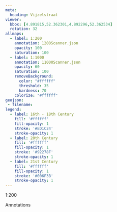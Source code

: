 ```yaml
---
meta:
  heading: Vijzelstraat
viewer:
  bbox: [4.891815,52.362301,4.892296,52.362534]
  rotation: 32
allmaps:
  - label: 1:200
    annotation: 1200Scanner.json
    opacity: 100
    saturation: 100
  - label: 1:1000
    annotation: 11000Scanner.json
    opacity: 60
    saturation: 100
    removeBackground:
      color: "#ffffff"
      threshold: 35
      hardness: 70
    colorize: "#ffffff"
geojson:
 - filename: 
legend:
  - label: 16th - 18th Century
    fill: '#ffffff'
    fill-opacity: 1
    stroke: '#ED1C24'
    stroke-opacity: 1
  - label: 20th Century
    fill: '#ffffff'
    fill-opacity: 1
    stroke: '#92278F'
    stroke-opacity: 1
  - label: 21st Century
    fill: '#ffffff'
    fill-opacity: 1
    stroke: '#006F3B'
    stroke-opacity: 1
---
```

1:200

Annotations